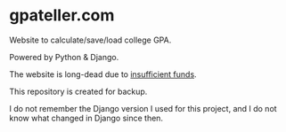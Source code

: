 # gpateller.com
Website to calculate/save/load college GPA.

Powered by Python & Django.

The website is long-dead due to [insufficient funds](https://www.youtube.com/watch?v=fEzHttCKR8s).

This repository is created for backup. 

I do not remember the Django version I used for this project, and I do not know what changed in Django since then.

